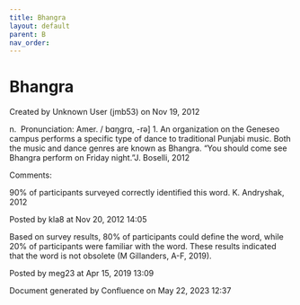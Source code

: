 ```yaml
---
title: Bhangra
layout: default
parent: B
nav_order:
---
```


# Bhangra

Created by  Unknown User (jmb53) on Nov 19, 2012

n.  Pronunciation: Amer. / bɑŋgrɑ, -rə] 1. An organization on the Geneseo campus performs a specific type of dance to traditional Punjabi music. Both the music and dance genres are known as Bhangra. “You should come see Bhangra perform on Friday night.”J. Boselli, 2012

Comments:

90% of participants surveyed correctly identified this word. K. Andryshak, 2012

Posted by kla8 at Nov 20, 2012 14:05

Based on survey results, 80% of participants could define the word, while 20% of participants were familiar with the word. These results indicated that the word is not obsolete (M Gillanders, A-F, 2019).

Posted by meg23 at Apr 15, 2019 13:09

Document generated by Confluence on May 22, 2023 12:37


